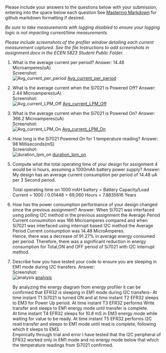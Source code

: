 Please include your answers to the questions below with your submission, entering into the space below each question
See [Mastering Markdown](https://guides.github.com/features/mastering-markdown/) for github markdown formatting if desired.

*Be sure to take measurements with logging disabled to ensure your logging logic is not impacting current/time measurements.*

*Please include screenshots of the profiler window detailing each current measurement captured.  See the file Instructions to add screenshots in assignment.docx in the ECEN 5823 Student Public Folder.* 

1. What is the average current per period?
   Answer: 14.48 Microamperes(uA)
   <br>Screenshot:  
   ![Avg_current_per_period] [Avg_current_per_period] 

2. What is the average current when the Si7021 is Powered Off?
   Answer: 2.44 Microamperes(uA)
   <br>Screenshot:  
   ![Avg_current_LPM_Off] [Avg_current_LPM_Off]  

3. What is the average current when the Si7021 is Powered On?
   Answer: 366.2  Microamperes(uA)
   <br>Screenshot:  
   ![Avg_current_LPM_On] [Avg_current_LPM_On]  

4. How long is the Si7021 Powered On for 1 temperature reading?
   Answer: 98 Milliseconds(mS)
   <br>Screenshot:  
   ![duration_lpm_on] [duration_lpm_on]

5. Compute what the total operating time of your design for assignment 4 would be in hours, assuming a 1000mAh battery power supply?
   Answer: My design has an average current consumption per period of 14.48 uA per 3 Second period. 
 
   Total operating time on 1000 mAH battery = Battery Capacity/Load Current = 1000 / 0.01448 = 69,060 Hours = 7.8835616 Years
   
   
6. How has the power consumption performance of your design changed since the previous assignment?
   Answer:
   When Si7021 was interfaced using polling I2C method in the previous assignment the Average Period Current consumotion was 166 Microamperes compared and when Si7021 was interfaced using interrupt based I2C method the Average Period Current consumption was 14.48 MicroAmperes.  
   Hence, there was a decrease of 91.27% in average energy consumed per period. Therefore, there was a significant reduction in energy consumption for Total,ON and OFF period of Si7021 with I2C interrupt method.
   
7. Describe how you have tested your code to ensure you are sleeping in EM1 mode during I2C transfers.
   Answer:
    <br>Screenshot:  
   ![analysis] [analysis]
   
   By analyzing the energy diagram from energy profiler it can be confirmed that EFR32 is sleeping in EM1 mode during I2C transfers-
   At time instant T1 Si7021 is turned ON and at time instant T2 EFR32 sleeps to EM3 for Power Up period. At time instant T3 EFR32 performs Write transfer and sleeps to EM1 energy mode until transfer is complete.  
   At time instant T4 EFR32 sleeps for 10.8 mS in EM3 energy mode while waiting for value to be ready. At time instant T5 EFR32 performs I2C read transfer and sleeps to EM1 mode until read is complete, following which it sleeps to EM3.  
   Empirically through trial and error I have tested that the I2C peripheral of EFR32 worked only in EM1 mode and no energy mode below that which the temperature readings from Si7021 confirmed.
   
   [Avg_current_per_period]: https://github.com/CU-ECEN-5823/ecen5823-assignment4-shni9045/blob/master/questions/screenshots/Assignment_4/PERIOD_AVG.png
   [Avg_current_LPM_Off]: https://github.com/CU-ECEN-5823/ecen5823-assignment4-shni9045/blob/master/questions/screenshots/Assignment_4/OFF_AVG.png
   [Avg_current_LPM_On]: https://github.com/CU-ECEN-5823/ecen5823-assignment4-shni9045/blob/master/questions/screenshots/Assignment_4/ON_AVG.png
   [duration_lpm_on]: https://github.com/CU-ECEN-5823/ecen5823-assignment4-shni9045/blob/master/questions/screenshots/Assignment_4/ON_AVG.png 
   [analysis]: https://github.com/CU-ECEN-5823/ecen5823-assignment4-shni9045/blob/master/questions/screenshots/Assignment_4/Question_7.png

